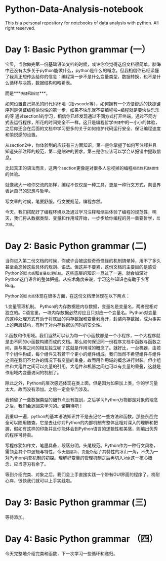 # Python-Data-Analysis-notebook
This is a personal repository for notebooks of data analysis with python. All right reserved.

# Day 1: Basic Python grammar (一）

宝贝，当你做完第一份基础语法文档的时候，或许你会觉得这份文档很简单，脑海中还没有太多关于python能做什么，python是什么的概念。但我相信你已经读懂了我真正想传达给你的信息：编程第一步不是什么变量类型，数据转换，也不是什么循环与决策，数据结构和哈希表。

而是***`快捷`和`规范`***。


如何设置自己熟悉的码代码环境（指vscode等），如何拥有一个方便舒适的快捷键序列是保证编程愉悦性的第一步，如果不快乐就不要编程啦~编程就是要快快乐乐的呀
通过section1的学习，相信你已经发现通过不同方式打开终端，通过不同方式去运行程序，所花的时间完全不一样。这只是编程哲学`快捷`中的一小小的体验，之后你还会在后面的文档中学习更多的关于如何维护代码运行安全、保证编程速度和愉悦感的设置。


从section2中，你体验到的应该有三方面知识，第一是你掌握了如何写注释并且知道头部注释的规范，第二是缩进的要求，第三是你应该可以学会从报错中提取信息。

比起真正的语法而言，这两个section更像是对很多人忽视掉的编程`规范性`和`快捷性`的体验。

就像我大一和你交流的那样，编程不仅仅是一种工具，更是一种行文方式，向世界表达自己的思想与哲学。

写文章的时候，笔要舒服，行文要规范，编程亦然。

今天，我们搭配好了编程环境以及通过学习注释和缩进体验了编程的规范性，明天，我们将从数据类型、变量和作用域开始，一步步给你编程的另一重要哲学，`层次感`。

# Day 2: Basic Python grammar (二)

当你进入第二份文档的时候，你或许会被这些奇奇怪怪的机制搞晕掉，用不了多久甚至会忘掉这些具体的规则、语法。但这并不要紧，这份文档的主要目的是感受Python的`层次感`和`变量处理机制`。这些底层的知识一旦过了一遍，就会加深对Python这门语言的整体把握。从技术角度来说，学习这些知识也有助于少写Bug。

Python的`层次感`体现在很多方面，在这份文档里体现在以下两点：
  
  1.变量管理机制。 Python的内存数据是内存数据，变量名是变量名，两者是相对独立的。C语言里，一块内存数据必然对应且只对应一个变量名。Python对变量的这种处理方式有助于将底层的内存数据和变量剥离开，封装内存数据，成为事实上的两层结构，有利于对内存数据访问时的安全性。
  
  2.函数和作用域。我们当然可以认为每一个小函数都是一个小程序，一个大程序就是由不同的小函数构建而成的文档。那么如何保证同一份程序文档中函数与函数之间，类与类之间的相互独立呢？这就是作用域的概念了。就好比，一台机器，由若干个组件构成，每个组件又有若干个更小的组件组成。我们当然不希望组件与组件之间在我们不允许的情况下有变量的重叠，故而用作用域的概念进行封装。但小组件和大组件之间可以变量的引用，大组件和机器之间也可以有变量的重叠，这就是作用域内变量访问的机制了。
  
  除此之外，Python的层次感还体现在类上面，但是因为如果加上类，你的学习量太大，故而没有添加。之后一定会专门涉及。
  
  我预留了一些数据类型的细节点没有提到，之后学习Python万物都是对象的理念之后，我们会返回来学习的。请期待吧！
  
  我重申一遍，python的基本语法知识并不是去记忆一些方法和函数，那些东西完全可以随用随查。它是去让你对Python的内部机制有整体且相对深入的理解和把握，假如有这样的印象并且你能体会到Python语言的逻辑性和美感，则编出优秀的程序可待矣。
  
  写程序犹如作文，笔墨具备，段落分明，头尾规范。Python作为一种行文风格，需领会其个中逻辑与特性，今天借`层次`、`变量`介绍了其特性的冰山一角，不失为一对Python内部机制的初探。理解好变量的管理机制之后再切入`对象`这一核心概念，应当游刃有余了。
  
  等到介绍完类、对象之后，我们会上手直接实践一个带有GUI界面的程序了。梢耐心痒，很快我们就可以上手实践啦。

# Day 3: Basic Python grammar (三)

等待添加。

# Day 4: Basic Python grammar （四）


今天完整地介绍完类和函数，下一次学习一些循环和递归。
